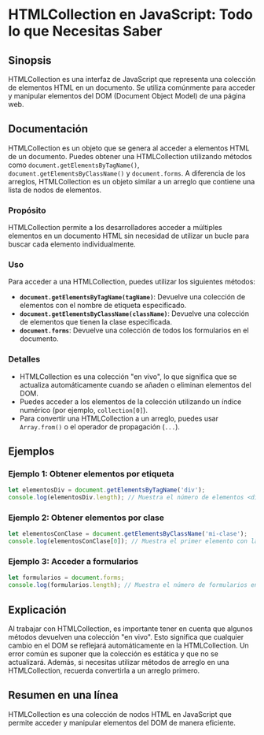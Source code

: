 <!--
Meta Description: # HTMLCollection en JavaScript: Todo lo que Necesitas Saber ## Sinopsis HTMLCollection es una interfaz de JavaScript que representa una colección de e...
Meta Keywords: una, htmlcollection, elementos, que, document
-->

# HTMLCollection en JavaScript: Todo lo que Necesitas Saber

## Sinopsis
HTMLCollection es una interfaz de JavaScript que representa una colección de elementos HTML en un documento. Se utiliza comúnmente para acceder y manipular elementos del DOM (Document Object Model) de una página web.

## Documentación
HTMLCollection es un objeto que se genera al acceder a elementos HTML de un documento. Puedes obtener una HTMLCollection utilizando métodos como `document.getElementsByTagName()`, `document.getElementsByClassName()` y `document.forms`. A diferencia de los arreglos, HTMLCollection es un objeto similar a un arreglo que contiene una lista de nodos de elementos.

### Propósito
HTMLCollection permite a los desarrolladores acceder a múltiples elementos en un documento HTML sin necesidad de utilizar un bucle para buscar cada elemento individualmente.

### Uso
Para acceder a una HTMLCollection, puedes utilizar los siguientes métodos:

- **`document.getElementsByTagName(tagName)`**: Devuelve una colección de elementos con el nombre de etiqueta especificado.
- **`document.getElementsByClassName(className)`**: Devuelve una colección de elementos que tienen la clase especificada.
- **`document.forms`**: Devuelve una colección de todos los formularios en el documento.

### Detalles
- HTMLCollection es una colección "en vivo", lo que significa que se actualiza automáticamente cuando se añaden o eliminan elementos del DOM.
- Puedes acceder a los elementos de la colección utilizando un índice numérico (por ejemplo, `collection[0]`).
- Para convertir una HTMLCollection a un arreglo, puedes usar `Array.from()` o el operador de propagación (`...`).

## Ejemplos

### Ejemplo 1: Obtener elementos por etiqueta
```javascript
let elementosDiv = document.getElementsByTagName('div');
console.log(elementosDiv.length); // Muestra el número de elementos <div> en el documento
```

### Ejemplo 2: Obtener elementos por clase
```javascript
let elementosConClase = document.getElementsByClassName('mi-clase');
console.log(elementosConClase[0]); // Muestra el primer elemento con la clase 'mi-clase'
```

### Ejemplo 3: Acceder a formularios
```javascript
let formularios = document.forms;
console.log(formularios.length); // Muestra el número de formularios en el documento
```

## Explicación
Al trabajar con HTMLCollection, es importante tener en cuenta que algunos métodos devuelven una colección "en vivo". Esto significa que cualquier cambio en el DOM se reflejará automáticamente en la HTMLCollection. Un error común es suponer que la colección es estática y que no se actualizará. Además, si necesitas utilizar métodos de arreglo en una HTMLCollection, recuerda convertirla a un arreglo primero.

## Resumen en una línea
HTMLCollection es una colección de nodos HTML en JavaScript que permite acceder y manipular elementos del DOM de manera eficiente.